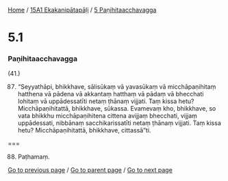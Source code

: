 
[Home](/) / [15A1 Ekakanipātapāḷi](/tipitaka/15A1.md) / [5 Paṇihitaacchavagga](/tipitaka/15A1/5.md)

# 5.1

### Paṇihitaacchavagga

(41.)

87. “Seyyathāpi, bhikkhave, sālisūkaṃ vā yavasūkaṃ vā micchāpaṇihitaṃ hatthena vā pādena vā akkantaṃ hatthaṃ vā pādaṃ vā bhecchati lohitaṃ vā uppādessatīti netaṃ ṭhānaṃ vijjati. Taṃ kissa hetu? Micchāpaṇihitattā, bhikkhave, sūkassa. Evamevaṃ kho, bhikkhave, so vata bhikkhu micchāpaṇihitena cittena avijjaṃ bhecchati, vijjaṃ uppādessati, nibbānaṃ sacchikarissatīti netaṃ ṭhānaṃ vijjati. Taṃ kissa hetu? Micchāpaṇihitattā, bhikkhave, cittassā”ti.

===

88. Paṭhamaṃ.



[Go to previous page](/tipitaka/15A1/5.md) / [Go to parent page](/tipitaka/15A1/5.md) / [Go to next page](/tipitaka/15A1/5/5.2.md)


